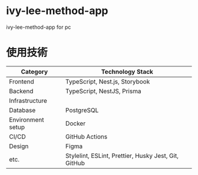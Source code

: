 # ivy-lee-method-app

ivy-lee-method-app for pc

# 使用技術

| Category          | Technology Stack                                     |
| ----------------- | ---------------------------------------------------- |
| Frontend          | TypeScript, Nest.js, Storybook                       |
| Backend           | TypeScript, NestJS, Prisma                           |
| Infrastructure    |                                                      |
| Database          | PostgreSQL                                           |
| Environment setup | Docker                                               |
| CI/CD             | GitHub Actions                                       |
| Design            | Figma                                                |
| etc.              | Stylelint, ESLint, Prettier, Husky Jest, Git, GitHub |
